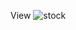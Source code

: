 View
![stock](https://user-images.githubusercontent.com/52514385/206566356-9ce925f0-21a3-493e-a4fe-577498a22ce1.gif)
